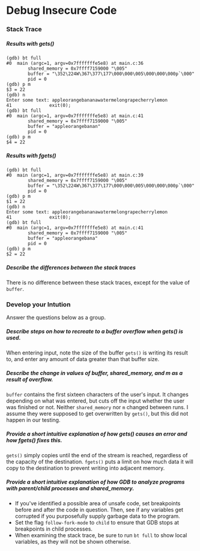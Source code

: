 # Debug Insecure Code

### Stack Trace

##### Results with gets()
```
(gdb) bt full
#0  main (argc=1, argv=0x7fffffffe5e8) at main.c:36
        shared_memory = 0x7ffff7159000 "\005"
        buffer = "\352\224W\367\377\177\000\000\005\000\000\000p`\000"
        pid = 0
(gdb) p m
$3 = 22
(gdb) n
Enter some text: appleorangebananawatermelongrapecherrylemon
41              exit(0);
(gdb) bt full
#0  main (argc=1, argv=0x7fffffffe5e8) at main.c:41
        shared_memory = 0x7ffff7159000 "\005"
        buffer = "appleorangebanan"
        pid = 0
(gdb) p m
$4 = 22
```

##### Results with fgets()
```
(gdb) bt full
#0  main (argc=1, argv=0x7fffffffe5e8) at main.c:39
        shared_memory = 0x7ffff7159000 "\005"
        buffer = "\352\224W\367\377\177\000\000\005\000\000\000p`\000"
        pid = 0
(gdb) p m
$1 = 22
(gdb) n
Enter some text: appleorangebananawatermelongrapecherrylemon
41              exit(0);
(gdb) bt full
#0  main (argc=1, argv=0x7fffffffe5e8) at main.c:41
        shared_memory = 0x7ffff7159000 "\005"
        buffer = "appleorangebana"
        pid = 0
(gdb) p m
$2 = 22
```

##### Describe the differences between the stack traces

There is no difference between these stack traces, except for the value of `buffer`.

### Develop your Intution

Answer the questions below as a group.

##### Describe steps on how to recreate to a buffer overflow when gets() is used.

When entering input, note the size of the buffer `gets()` is writing its result to, and enter any amount of data greater than that buffer size.

##### Describe the change in values of buffer, shared_memory, and m as a result of overflow.

`buffer` contains the first sixteen characters of the user's input. It changes depending on what was entered, but cuts off the input whether the user was finished or not.
Neither `shared_memory` nor `m` changed between runs.
I assume they were supposed to get overwritten by `gets()`, but this did not happen in our testing.

##### Provide a short intuitive explanation of how gets() causes an error and how fgets() fixes this.

`gets()` simply copies until the end of the stream is reached, regardless of the capacity of the destination.
`fgets()` puts a limit on how much data it will copy to the destination to prevent writing into adjacent memory.

##### Provide a short intuitive explanation of how GDB to analyze programs with parent/child processes and shared_memory.

* If you've identified a possible area of unsafe code, set breakpoints before and after the code in question.
  Then, see if any variables get corrupted if you purposefully supply garbage data to the program.
* Set the flag `follow-fork-mode` to `child` to ensure that GDB stops at breakpoints in child processes.
* When examining the stack trace, be sure to run `bt full` to show local variables, as they will not be shown otherwise.